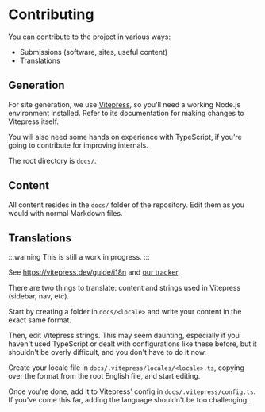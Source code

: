 # Contributing

You can contribute to the project in various ways:

- Submissions (software, sites, useful content)
- Translations

## Generation

For site generation, we use [Vitepress](https://vitepress.dev), so you'll need a working Node.js
environment installed. Refer to its documentation for making changes to Vitepress itself.

You will also need some hands on experience with TypeScript, if you're going to contribute for
improving internals.

The root directory is `docs/`.

## Content

All content resides in the `docs/` folder of the repository. Edit them as you would with normal
Markdown files.

## Translations

:::warning This is still a work in progress. :::

See <https://vitepress.dev/guide/i18n> and [our tracker](https://megathread.pages.dev/_translations).

There are two things to translate: content and strings used in Vitepress (sidebar, nav, etc).

Start by creating a folder in `docs/<locale>` and write your content in the exact same format.

Then, edit Vitepress strings. This may seem daunting, especially if you haven't used TypeScript or
dealt with configurations like these before, but it shouldn't be overly difficult, and you don't
have to do it now.

Create your locale file in `docs/.vitepress/locales/<locale>.ts`, copying over the format from the
root English file, and start editing.

Once you're done, add it to Vitepress' config in `docs/.vitepress/config.ts`. If you've come this
far, adding the language shouldn't be too challenging.
